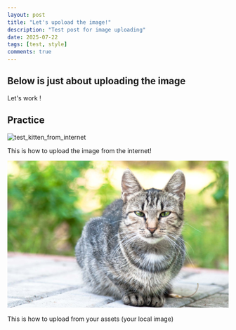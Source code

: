 ```yaml
---
layout: post
title: "Let's upoload the image!"
description: "Test post for image uploading"
date: 2025-07-22
tags: [test, style]
comments: true
---
```


Below is just about uploading the image
---
Let's work !


## Practice

![test_kitten_from_internet](https://i.natgeofe.com/n/548467d8-c5f1-4551-9f58-6817a8d2c45e/NationalGeographic_2572187_16x9.jpg?w=1200)

This is how to upload the image from the internet!

![test_kitten](https://github.com/Phong231004/paper-jekyll-theme/blob/master/assets/images/cat2.jpg?raw=true)

This is how to upload from your assets (your local image)

